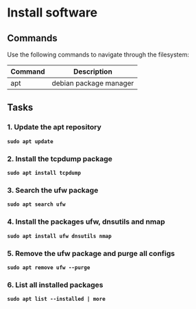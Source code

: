 # Install software
## Commands
Use the following commands to navigate through the filesystem:

| Command | Description |
| --- | --- |
| apt | debian package manager |


## Tasks
### 1. Update the apt repository
**`sudo apt update`**  

### 2. Install the tcpdump package
**`sudo apt install tcpdump`**  

### 3. Search the ufw package
**`sudo apt search ufw`**  

### 4. Install the packages ufw, dnsutils and nmap
**`sudo apt install ufw dnsutils nmap`**  

### 5. Remove the ufw package and purge all configs
**`sudo apt remove ufw --purge`**  

### 6. List all installed packages
**`sudo apt list --installed | more`**  
